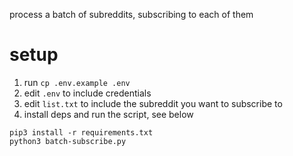 process a batch of subreddits, subscribing to each of them

# setup
1. run `cp .env.example .env`
2. edit `.env` to include credentials
3. edit `list.txt` to include the subreddit you want to subscribe to
4. install deps and run the script, see below

```python3
pip3 install -r requirements.txt
python3 batch-subscribe.py
```
